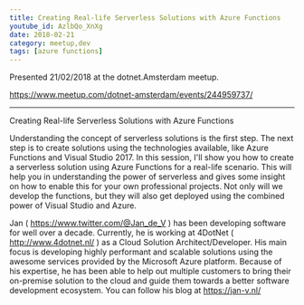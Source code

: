 ```yaml
---
title: Creating Real-life Serverless Solutions with Azure Functions
youtube_id: AzlbQo_XnXg
date: 2018-02-21
category: meetup,dev
tags: [azure functions]
---
```


Presented 21/02/2018 at the dotnet.Amsterdam meetup.

https://www.meetup.com/dotnet-amsterdam/events/244959737/

---

Creating Real-life Serverless Solutions with Azure Functions

Understanding the concept of serverless solutions is the first step. The next step is to create solutions using the technologies available, like Azure Functions and Visual Studio 2017. In this session, I'll show you how to create a serverless solution using Azure Functions for a real-life scenario. This will help you in understanding the power of serverless and gives some insight on how to enable this for your own professional projects. Not only will we develop the functions, but they will also get deployed using the combined power of Visual Studio and Azure.

Jan ( https://www.twitter.com/@Jan_de_V ) has been developing software for well over a decade. Currently, he is working at 4DotNet ( http://www.4dotnet.nl/ ) as a Cloud Solution Architect/Developer. His main focus is developing highly performant and scalable solutions using the awesome services provided by the Microsoft Azure platform. Because of his expertise, he has been able to help out multiple customers to bring their on-premise solution to the cloud and guide them towards a better software development ecosystem. You can follow his blog at https://jan-v.nl/